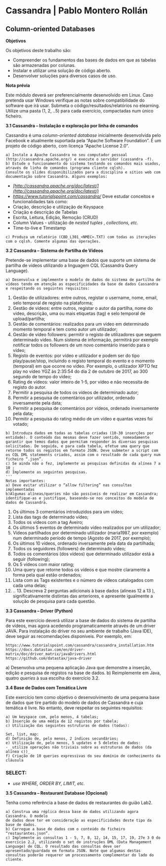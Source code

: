 # Cassandra | Pablo Montero Rollán

## Column-oriented Databases

**Objetivos**

Os objetivos deste trabalho são:

- Compreender os fundamentos das bases de dados em que as tabelas são
    armazenadas por colunas.
- Instalar e utilizar uma solução de código aberto.
- Desenvolver soluções para diversos casos de uso.

**Nota prévia**

Este módulo deverá ser preferencialmente desenvolvido em Linux. Caso pretenda usar Windows verifique as notas sobre compatibilidade do software que irá usar.
Submeta o código/resultados/relatórios no elearning. Utilize uma pasta (1, 2, ..5) para cada exercício, compactadas num único ficheiro.

**3.1 Cassandra – Instalação e exploração por linha de comandos**

Cassandra é uma _column-oriented database_ inicialmente desenvolvida pelo Facebook e atualmente suportada pela “Apache Software Foundation”. É um projeto de código aberto, com licença “Apache License 2.0”.

```
a) Instale a Apache Cassandra no seu computador pessoal (http://cassandra.apache.org/) e execute o servidor (cassandra -f).
b) Estude o funcionamento do sistema testando os comandos mais usados, através de linha de comandos (programa cliente cqlsh).
Consulte os slides disponibilizados para a disciplina e sítios web com documentação sobre Cassandra. Alguns exemplos:
```
- _[http://cassandra.apache.org/doc/latest/](http://cassandra.apache.org/doc/latest/)_
- _https://www.tutorialspoint.com/cassandra/_ Deve estudar conceitos e funcionalidades tais como:
- Criação, descrição e utilização de Keyspace
- Criação e descrição de Tabelas
- Escrita, Leitura, Edição, Remoção (CRUD)
- Column Values - utilização de _nested tuples_ , _collections, etc._
- Time-to-live e Timestamp
```
c) Produza um relatório (CBD_L301_<NMEC>.TXT) com todas as iterações com o cqlsh. Comente algumas das operações.
```
**3.2 Cassandra – Sistema de Partilha de Vídeos**

Pretende-se implementar uma base de dados que suporte um sistema de partilha de vídeos utilizando a linguagem CQL (Cassandra Query Language).

```
a) Desenvolva e implemente o modelo de dados do sistema de partilha de vídeos tendo em atenção as especificidades da base de dados Cassandra e respeitando os seguintes requisitos:
```
1. Gestão de utilizadores: entre outros, registar o username, nome, email, selo temporal de registo na plataforma;
2. Gestão de vídeos: entre outros, registar o autor da partilha, nome do vídeo, descrição, uma ou mais etiquetas (tag) e selo temporal de upload/partilha;
3. Gestão de comentários: realizados para um vídeo em determinado momento temporal e tem como autor um utilizador;
4. Gestão de vídeo followers: permitir o registo de utilizadores que seguem determinado vídeo. Num sistema de informação, permitirá por exemplo notificar todos os followers de um novo comentário inserido para o vídeo;
5. Registo de eventos: por vídeo e utilizador e podem ser do tipo play/pause/stop, incluindo o registo temporal do evento e o momento (temporal) em que ocorre no vídeo. Por exemplo, o utilizador XPTO fez play no vídeo YGZ às 2:35:54 do dia 2 de outubro de 2017, ao 300 segundo de tempo do vídeo;
6. Rating de vídeos: valor inteiro de 1-5, por vídeo e não necessita de registo do autor.
7. Permitir a pesquisa de todos os vídeos de determinado autor;
8. Permitir a pesquisa de comentários por utilizador, ordenado inversamente pela data;
9. Permitir a pesquisa de comentários por vídeos, ordenado inversamente pela data;
10. Permitir a pesquisa do rating médio de um vídeo e quantas vezes foi votado;

```
b) Introduza dados em todas as tabelas criadas (10-30 inserções por entidade). O conteúdo das mesmas deve fazer sentido, nomeadamente garantir que temos dados que permitam responder às diversas pesquisas solicitadas. De seguida, e para cada tabela, efetue uma query que retorne todos os registos em formato JSON. Deve submeter a script com os CQL DML statements criados, assim com o resultado de cada query num ficheiro “.json”.
c) Se ainda não o fez, implemente as pesquisas definidas da alínea 7 a 10 ;
d) Implemente as seguintes pesquisas.
'''
Notas importantes:
a) Deve evitar utilizar o “allow filtering” nas consultas implementadas
b)Algumas alíneas/queries não são possíveis de realizar em Cassandra; identifique-as e justifique, baseando-se nos conceitos do modelo de dados de Cassandra.
```
1. Os últimos 3 comentários introduzidos para um vídeo;
2. Lista das tags de determinado vídeo;
3. Todos os vídeos com a tag Aveiro;
4. Os últimos 5 eventos de determinado vídeo realizados por um utilizador;
5. Vídeos partilhados por determinado utilizador (maria1987, por exemplo) num determinado período de tempo (Agosto de 2017, por exemplo);
6. Os últimos 10 vídeos, ordenado inversamente pela data da partilhada;
7. Todos os seguidores (followers) de determinado vídeo;
8. Todos os comentários (dos vídeos) que determinado utilizador está a seguir (following);
9. Os 5 vídeos com maior rating;
10. Uma query que retorne todos os vídeos e que mostre claramente a forma pela qual estão ordenados;
11. Lista com as Tags existentes e o número de vídeos catalogados com cada uma delas;
12. .. 13. Descreva 2 perguntas adicionais à base dados (alíneas 12 a 13 ), significativamente distintas das anteriores, e apresente igualmente a solução de pesquisa para cada questão.

**3.3 Cassandra – Driver (Python)**

Para este exercício deverá utilizar a base de dados do sistema de partilha de vídeos, mas agora acedendo programaticamente através de um driver JAVA. Para instalação do driver no seu ambiente de trabalho (Java IDE), deve seguir as recomendações disponíveis. Por exemplo, em:
```
https://www.tutorialspoint.com/cassandra/cassandra_installation.htm
https://docs.datastax.com/en/driver-matrix/doc/driver_matrix/javaDrivers.html
https://github.com/datastax/java-driver
```
a) Desenvolva uma pequena aplicação Java que demonstre a inserção, edição e pesquisa de registos na base de dados.
b) Reimplemente em Java, quatro _queries_ à sua escolha do exercício 3.2.

**3.4 Base de Dados com Temática Livre**

Este exercício tem como objetivo o desenvolvimento de uma pequena base de dados que tire partido do modelo de dados de Cassandra e cuja temática é livre. No entanto, deve respeitar os seguintes requisitos:

```
a) Um keyspace com, pelo menos, 4 tabelas;
b) Inserção de uma média de 12 registos por tabela;
c) Utilização das seguintes estruturas de dados (todas):

Set, list, map:
d) Definição de, pelo menos, 2 índices secundários;
e) Utilização de, pelo menos, 5 updates e 5 deletes de dados:
- _utilize operações não triviais sobre as estruturas de dados (da alínea c))_
f) Criação de 10 queries expressivas do seu domínio de conhecimento da cláusula
```

### SELECT:

- _use WHERE, ORDER BY, LIMIT, etc._

**3.5 Cassandra – Restaurant Database (Opcional)**

Tenha como referência a base de dados de restaurantes do guião Lab2.

```
a) Construa uma réplica dessa base de dados utilizando agora Cassandra. O modelo
de dados deve ter em consideração as especificidades deste tipo da base de dados.
b) Carregue a base de dados com o conteúdo do ficheiro “restaurantes.json”.
c) Implemente as consultas 1 - 5, 7, 8, 12, 14, 15, 17, 19, 27e 3 0 do exercício 2.2, utilizando o set de instruções DML (Data Management Language) de CQL. O resultado das consultas deve ser apresentado/guardado em formato JSON. Note que algumas destas consultas poderão requerer um processamento complementar do lado do cliente.
```
